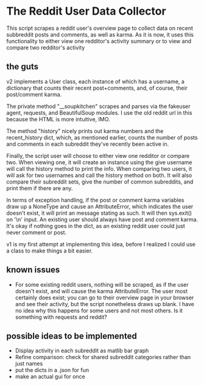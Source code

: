 # The Reddit User Data Collector #

This script scrapes a reddit user's overview page to collect data on recent subbreddit posts and comments, as well as karma. As it is now, it uses this functionality to either view one redditor's activity summary or to view and compare two redditor's activity

## the guts ##
v2 implements a User class, each instance of which has a username, a dictionary that counts their recent post+comments, and, of course, their post/comment karma.

The private method "\__soupkitchen" scrapes and parses via the fakeuser agent, requests, and BeautifulSoup modules. I use the old reddit url in this because the HTML is more intuitive, IMO.

The method "history" nicely prints out karma numbers and the recent_history dict, which, as mentioned earlier, counts the number of posts and comments in each subreddit they've recently been active in.

Finally, the script user will choose to either view one redditor or compare two. When viewing one, it will create an instance using the give username will call the history method to print the info. When comparing two users, it will ask for two usernames and call the history method on both. It will also compare their subreddit sets, give the number of common subreddits, and print them if there are any.

In terms of exception handling, if the post or comment karma variables draw up a NoneType and cause an AttributeError, which indicates the user doesn't exist, it will print an message stating as such. It will then sys.exit() on '\n' input. An existing user should always have post and comment karma. It's okay if nothing goes in the dict, as an existing reddit user could just never comment or post.

v1 is my first attempt at implementing this idea, before I realized I could use a class to make things a bit easier.

## known issues ##
* For some existing reddit users, nothing will be scraped, as if the user doesn't exist, and will cause the karma AttributeError. The user most certainly does exist; you can go to their overview page in your browser and see their activity, but the script nonetheless draws up blank. I have no idea why this happens for some users and not most others. Is it something with requests and reddit?

## possible ideas to be implemented ##
* Display activity in each subreddit as matlib bar graph
* Refine comparison: check for shared subreddit categories rather than just names
* put the dicts in a .json for fun
* make an actual gui for once

